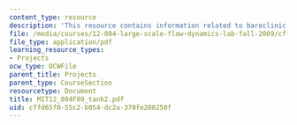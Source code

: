 ```yaml
---
content_type: resource
description: 'This resource contains information related to baroclinic instability. '
file: /media/courses/12-804-large-scale-flow-dynamics-lab-fall-2009/cffd65f055c2b054dc2a370fe208250f_MIT12_804F09_tank2.pdf
file_type: application/pdf
learning_resource_types:
- Projects
ocw_type: OCWFile
parent_title: Projects
parent_type: CourseSection
resourcetype: Document
title: MIT12_804F09_tank2.pdf
uid: cffd65f0-55c2-b054-dc2a-370fe208250f
---
```


